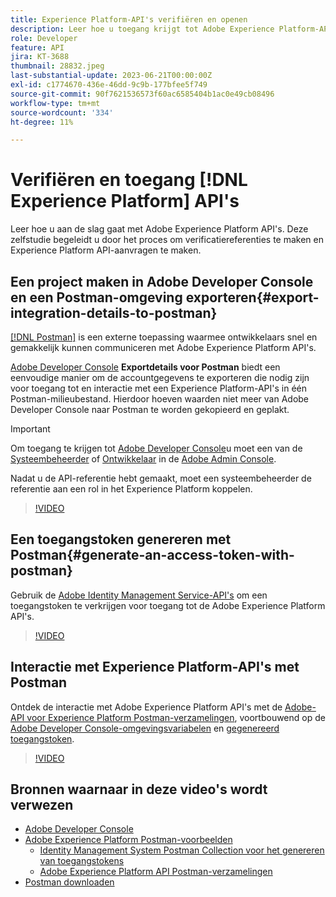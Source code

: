 ```yaml
---
title: Experience Platform-API's verifiëren en openen
description: Leer hoe u toegang krijgt tot Adobe Experience Platform-API's.
role: Developer
feature: API
jira: KT-3688
thumbnail: 28832.jpeg
last-substantial-update: 2023-06-21T00:00:00Z
exl-id: c1774670-436e-46dd-9c9b-177bfee5f749
source-git-commit: 90f7621536573f60ac6585404b1ac0e49cb08496
workflow-type: tm+mt
source-wordcount: '334'
ht-degree: 11%

---
```


# Verifiëren en toegang [!DNL Experience Platform] API&#39;s

Leer hoe u aan de slag gaat met Adobe Experience Platform API&#39;s. Deze zelfstudie begeleidt u door het proces om verificatiereferenties te maken en Experience Platform API-aanvragen te maken.

## Een project maken in Adobe Developer Console en een Postman-omgeving exporteren{#export-integration-details-to-postman}

[[!DNL Postman]](https://www.postman.com/) is een externe toepassing waarmee ontwikkelaars snel en gemakkelijk kunnen communiceren met Adobe Experience Platform API&#39;s.

[Adobe Developer Console](https://developer.adobe.com/console/home) **Exportdetails voor Postman** biedt een eenvoudige manier om de accountgegevens te exporteren die nodig zijn voor toegang tot en interactie met een Experience Platform-API&#39;s in één Postman-milieubestand. Hierdoor hoeven waarden niet meer van Adobe Developer Console naar Postman te worden gekopieerd en geplakt.

>[!IMPORTANT]
>
>Om toegang te krijgen tot [Adobe Developer Console](https://developer.adobe.com/console/home)u moet een van de [Systeembeheerder](https://helpx.adobe.com/enterprise/using/admin-roles.html) of [Ontwikkelaar](https://helpx.adobe.com/enterprise/using/manage-developers.html#:~:text=Add%20developers%20to%20a%20single%20product%20profile&amp;text=In%20the%20Admin%20Console%2C%20navigate,in%20the%20upper%2Dright%20corner.) in de [Adobe Admin Console](https://adminconsole.adobe.com).
>
> Nadat u de API-referentie hebt gemaakt, moet een systeembeheerder de referentie aan een rol in het Experience Platform koppelen.

>[!VIDEO](https://video.tv.adobe.com/v/28832/?quality=12&learn=on)




## Een toegangstoken genereren met Postman{#generate-an-access-token-with-postman}

Gebruik de [Adobe Identity Management Service-API&#39;s](https://github.com/adobe/experience-platform-postman-samples/tree/master/apis/ims?lang=nl) om een toegangstoken te verkrijgen voor toegang tot de Adobe Experience Platform API&#39;s.

>[!VIDEO](https://video.tv.adobe.com/v/29698/?quality=12&learn=on)


## Interactie met Experience Platform-API&#39;s met Postman

Ontdek de interactie met Adobe Experience Platform API&#39;s met de [Adobe-API voor Experience Platform Postman-verzamelingen](https://github.com/adobe/experience-platform-postman-samples/tree/master/apis/experience-platform), voortbouwend op de [Adobe Developer Console-omgevingsvariabelen](#export-integration-details-to-postman) en [gegenereerd toegangstoken](#generate-an-access-token-with-postman).

>[!VIDEO](https://video.tv.adobe.com/v/29704/?quality=12&learn=on)


## Bronnen waarnaar in deze video&#39;s wordt verwezen

* [Adobe Developer Console](https://developer.adobe.com/console/home)
* [Adobe Experience Platform Postman-voorbeelden](https://github.com/adobe/experience-platform-postman-samples)
   * [Identity Management System Postman Collection voor het genereren van toegangstokens](https://github.com/adobe/experience-platform-postman-samples/tree/master/apis/ims?lang=nl)
   * [Adobe Experience Platform API Postman-verzamelingen](https://github.com/adobe/experience-platform-postman-samples/tree/master/apis/experience-platform)
* [Postman downloaden](https://www.postman.com/)
